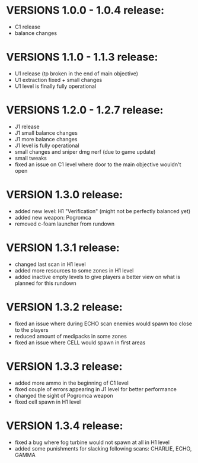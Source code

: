 # VERSIONS 1.0.0 - 1.0.4  release:

- C1 release
- balance changes

# VERSIONS 1.1.0 - 1.1.3 release:

- U1 release (tp broken in the end of main objective)
- U1 extraction fixed + small changes
- U1 level is finally fully operational

# VERSIONS 1.2.0 - 1.2.7 release:

- J1 release 
- J1 small balance changes
- J1 more balance changes 
- J1 level is fully operational
- small changes and sniper dmg nerf (due to game update)
- small tweaks
- fixed an issue on C1 level where door to the main objective wouldn't open

# VERSION 1.3.0 release:

- added new level: H1 "Verification" (might not be perfectly balanced yet)
- added new weapon: Pogromca
- removed c-foam launcher from rundown

# VERSION 1.3.1 release:

- changed last scan in H1 level
- added more resources to some zones in H1 level
- added inactive empty levels to give players a better view on what is planned for this rundown

# VERSION 1.3.2 release:

- fixed an issue where during ECHO scan enemies would spawn too close to the players
- reduced amount of medipacks in some zones
- fixed an issue where CELL would spawn in first areas

# VERSION 1.3.3 release:

- added more ammo in the beginning of C1 level
- fixed couple of errors appearing in J1 level for better performance
- changed the sight of Pogromca weapon
- fixed cell spawn in H1 level

# VERSION 1.3.4 release:

- fixed a bug where fog turbine would not spawn at all in H1 level
- added some punishments for slacking following scans: CHARLIE, ECHO, GAMMA
